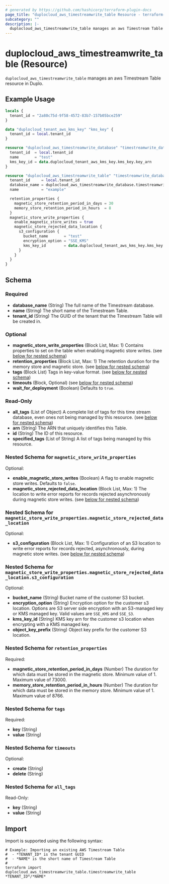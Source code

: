 ```yaml
---
# generated by https://github.com/hashicorp/terraform-plugin-docs
page_title: "duplocloud_aws_timestreamwrite_table Resource - terraform-provider-duplocloud"
subcategory: ""
description: |-
  duplocloud_aws_timestreamwrite_table manages an aws Timestream Table resource in Duplo.
---
```


# duplocloud_aws_timestreamwrite_table (Resource)

`duplocloud_aws_timestreamwrite_table` manages an aws Timestream Table resource in Duplo.

## Example Usage

```terraform
locals {
  tenant_id = "2a80c75d-9f58-4572-83b7-157b05bce259"
}

data "duplocloud_tenant_aws_kms_key" "kms_key" {
  tenant_id = local.tenant_id
}

resource "duplocloud_aws_timestreamwrite_database" "timestreamwrite_database" {
  tenant_id  = local.tenant_id
  name       = "test"
  kms_key_id = data.duplocloud_tenant_aws_kms_key.kms_key.key_arn
}

resource "duplocloud_aws_timestreamwrite_table" "timestreamwrite_database_tbl" {
  tenant_id     = local.tenant_id
  database_name = duplocloud_aws_timestreamwrite_database.timestreamwrite_database.fullname
  name          = "example"

  retention_properties {
    magnetic_store_retention_period_in_days = 30
    memory_store_retention_period_in_hours  = 8
  }
  magnetic_store_write_properties {
    enable_magnetic_store_writes = true
    magnetic_store_rejected_data_location {
      s3_configuration {
        bucket_name       = "test"
        encryption_option = "SSE_KMS"
        kms_key_id        = data.duplocloud_tenant_aws_kms_key.kms_key.key_arn
      }
    }
  }
}
```

<!-- schema generated by tfplugindocs -->
## Schema

### Required

- **database_name** (String) The full name of the Timestream database.
- **name** (String) The short name of the Timestream Table.
- **tenant_id** (String) The GUID of the tenant that the Timestream Table will be created in.

### Optional

- **magnetic_store_write_properties** (Block List, Max: 1) Contains properties to set on the table when enabling magnetic store writes. (see [below for nested schema](#nestedblock--magnetic_store_write_properties))
- **retention_properties** (Block List, Max: 1) The retention duration for the memory store and magnetic store. (see [below for nested schema](#nestedblock--retention_properties))
- **tags** (Block List) Tags in key-value format. (see [below for nested schema](#nestedblock--tags))
- **timeouts** (Block, Optional) (see [below for nested schema](#nestedblock--timeouts))
- **wait_for_deployment** (Boolean) Defaults to `true`.

### Read-Only

- **all_tags** (List of Object) A complete list of tags for this time stream database, even ones not being managed by this resource. (see [below for nested schema](#nestedatt--all_tags))
- **arn** (String) The ARN that uniquely identifies this Table.
- **id** (String) The ID of this resource.
- **specified_tags** (List of String) A list of tags being managed by this resource.

<a id="nestedblock--magnetic_store_write_properties"></a>
### Nested Schema for `magnetic_store_write_properties`

Optional:

- **enable_magnetic_store_writes** (Boolean) A flag to enable magnetic store writes. Defaults to `false`.
- **magnetic_store_rejected_data_location** (Block List, Max: 1) The location to write error reports for records rejected asynchronously during magnetic store writes. (see [below for nested schema](#nestedblock--magnetic_store_write_properties--magnetic_store_rejected_data_location))

<a id="nestedblock--magnetic_store_write_properties--magnetic_store_rejected_data_location"></a>
### Nested Schema for `magnetic_store_write_properties.magnetic_store_rejected_data_location`

Optional:

- **s3_configuration** (Block List, Max: 1) Configuration of an S3 location to write error reports for records rejected, asynchronously, during magnetic store writes. (see [below for nested schema](#nestedblock--magnetic_store_write_properties--magnetic_store_rejected_data_location--s3_configuration))

<a id="nestedblock--magnetic_store_write_properties--magnetic_store_rejected_data_location--s3_configuration"></a>
### Nested Schema for `magnetic_store_write_properties.magnetic_store_rejected_data_location.s3_configuration`

Optional:

- **bucket_name** (String) Bucket name of the customer S3 bucket.
- **encryption_option** (String) Encryption option for the customer s3 location. Options are S3 server side encryption with an S3-managed key or KMS managed key. Valid values are `SSE_KMS` and `SSE_S3`.
- **kms_key_id** (String) KMS key arn for the customer s3 location when encrypting with a KMS managed key.
- **object_key_prefix** (String) Object key prefix for the customer S3 location.




<a id="nestedblock--retention_properties"></a>
### Nested Schema for `retention_properties`

Required:

- **magnetic_store_retention_period_in_days** (Number) The duration for which data must be stored in the magnetic store. Minimum value of 1. Maximum value of 73000.
- **memory_store_retention_period_in_hours** (Number) The duration for which data must be stored in the memory store. Minimum value of 1. Maximum value of 8766.


<a id="nestedblock--tags"></a>
### Nested Schema for `tags`

Required:

- **key** (String)
- **value** (String)


<a id="nestedblock--timeouts"></a>
### Nested Schema for `timeouts`

Optional:

- **create** (String)
- **delete** (String)


<a id="nestedatt--all_tags"></a>
### Nested Schema for `all_tags`

Read-Only:

- **key** (String)
- **value** (String)

## Import

Import is supported using the following syntax:

```shell
# Example: Importing an existing AWS Timestream Table
#  - *TENANT_ID* is the tenant GUID
#  - *NAME* is the short name of Timestream Table
#
terraform import duplocloud_aws_timestreamwrite_table.timestreamwrite_table *TENANT_ID*/*NAME*
```
